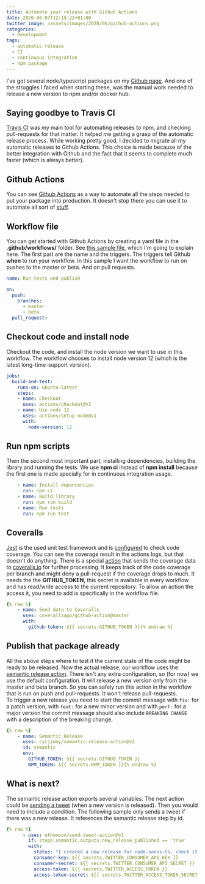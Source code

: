 ```yaml
---
title: Automate your release with Github Actions
date: 2020-06-07T12:15:22+01:00
twitter_image: /assets/images/2020/06/github-actions.png
categories:
  - Development
tags:
  - automatic release
  - CI
  - continuous integration
  - npm package
---
```

I've got several node/typescript packages on my [Github page](https://github.com/svrooij/). And one of the struggles I faced when starting these, was the manual work needed to release a new version to npm and/or docker hub.

<!--more-->

## Saying goodbye to Travis CI

[Travis CI](https://travis-ci.org/) was my main tool for automating releases to npm, and checking pull-requests for that matter. It helped me getting a grasp of the automatic release process. While working pretty good, I decided to migrate all my automatic releases to Github Actions. This choice is made because of the better integration with Github and the fact that it seems to complete much faster (which is always better).

## Github Actions

You can see [Github Actions](https://github.com/features/actions) as a way to automate all the steps needed to put your package into production. It doesn't stop there you can use it to automate all sort of [stuff](https://github.com/marketplace?type=actions).

## Workflow file

You can get started with Github Actions by creating a yaml file in the **.github/workflows/** folder. See [this sample file](https://github.com/svrooij/node-sonos-ts/tree/master/.github/workflows), which I'm going to explain here.
The first part are the name and the triggers. The triggers tell Github **when** to run your workflow. In this sample I want the workflow to run on pushes to the master or beta. And on pull requests.

```yaml
name: Run tests and publish

on:
  push:
    branches:
      - master
      - beta
  pull_request:
```

## Checkout code and install node

Checkout the code, and install the node version we want to use in this workflow. The workflow chooses to install node version 12 (which is the latest long-time-support version).

```yaml
jobs:
  build-and-test:
    runs-on: ubuntu-latest
    steps:
    - name: Checkout
      uses: actions/checkout@v1
    - name: Use node 12
      uses: actions/setup-node@v1
      with:
        node-version: 12
```

## Run npm scripts

Then the second most important part, installing dependencies, building the library and running the tests. We use **npm ci** instead of **npm install** because the first one is made specially for in continuous integration usage. 

```yaml
    - name: Install depencencies
      run: npm ci
    - name: Build library
      run: npm run build
    - name: Run tests
      run: npm run test
```

## Coveralls

[Jest](https://jestjs.io/) is the used unit test framework and is <a rel="noreferrer noopener" href="https://github.com/svrooij/node-sonos-ts/blob/master/jest.config.js" target="_blank">configured</a> to check code coverage. You can see the coverage result in the actions logs, but that doesn't do anything. There is a special [action](https://github.com/marketplace/actions/coveralls-github-action) that sends the coverage data to [coveralls.io](https://coveralls.io/github/svrooij/node-sonos-ts) for further processing. It keeps track of the code coverage per branch and might deny a pull-request if the coverage drops to much. It needs the the **GITHUB_TOKEN**, this secret is available in every workflow and has read/write access to the current repository. To allow an action the access it, you need to add is specifically in the workflow file.

```yaml
{% raw %}
    - name: Send data to Coveralls
      uses: coverallsapp/github-action@master
      with:
        github-token: ${{ secrets.GITHUB_TOKEN }}{% endraw %}
```

## Publish that package already

All the above steps where to test if the current state of the code might be ready to be released. Now the actual release, our workflow uses the <a rel="noreferrer noopener" href="https://github.com/marketplace/actions/action-for-semantic-release" target="_blank">semantic release action</a>. There isn't any extra configuration, so (for now) we use the default configuration. It will release a new version only from the master and beta branch. So you can safely run this action in the workflow that is run on push and pull-requests. It won't release pull-requests.  
To trigger a new release you need to start the commit message with `fix:` for a patch version, with `feat:` for a new minor version and with `perf:` for a major version the commit message should also include `BREAKING CHANGE` with a description of the breaking change.

```yaml
{% raw %}
    - name: Semantic Release
      uses: cycjimmy/semantic-release-action@v2
      id: semantic
      env:
        GITHUB_TOKEN: ${{ secrets.GITHUB_TOKEN }}
        NPM_TOKEN: ${{ secrets.NPM_TOKEN }}{% endraw %}
```

## What is next?

The semantic release action exports several variables. The next action could be <a rel="noreferrer noopener" href="https://github.com/marketplace/actions/send-tweet-action" target="_blank">sending a tweet</a> (when a new version is released). Then you would need to include a condition. The following sample only sends a tweet if there was a new release. It references the semantic release step by id.

```yaml
{% raw %}
      - uses: ethomson/send-tweet-action@v1
        if: steps.semantic.outputs.new_release_published == 'true'
        with:
          status: "I created a new release for node-sonos-ts, check it out at https://www.npmjs.com/package/@svrooij/sonos"
          consumer-key: ${{ secrets.TWITTER_CONSUMER_API_KEY }}
          consumer-secret: ${{ secrets.TWITTER_CONSUMER_API_SECRET }}
          access-token: ${{ secrets.TWITTER_ACCESS_TOKEN }}
          access-token-secret: ${{ secrets.TWITTER_ACCESS_TOKEN_SECRET }}{% endraw %}
```